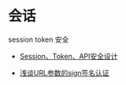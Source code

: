 会话
===============

session token 安全

- [Session、Token、API安全设计](https://www.jianshu.com/p/cd1b0a98d5a0)

- [浅谈URL参数的sign签名认证](https://blog.csdn.net/qq_15901351/article/details/80175169)